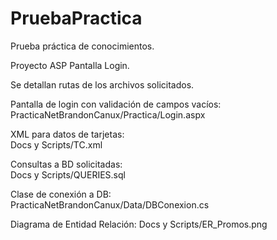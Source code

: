 # PruebaPractica
Prueba práctica de conocimientos. 


Proyecto ASP 
Pantalla Login. 

Se detallan rutas de los archivos solicitados.

Pantalla de login con validación de campos vacíos:  
PracticaNetBrandonCanux/Practica/Login.aspx


XML para datos de tarjetas:   
Docs y Scripts/TC.xml


Consultas a BD solicitadas:    
Docs y Scripts/QUERIES.sql


Clase de conexión a DB:    
PracticaNetBrandonCanux/Data/DBConexion.cs


Diagrama de Entidad Relación: 
Docs y Scripts/ER_Promos.png



